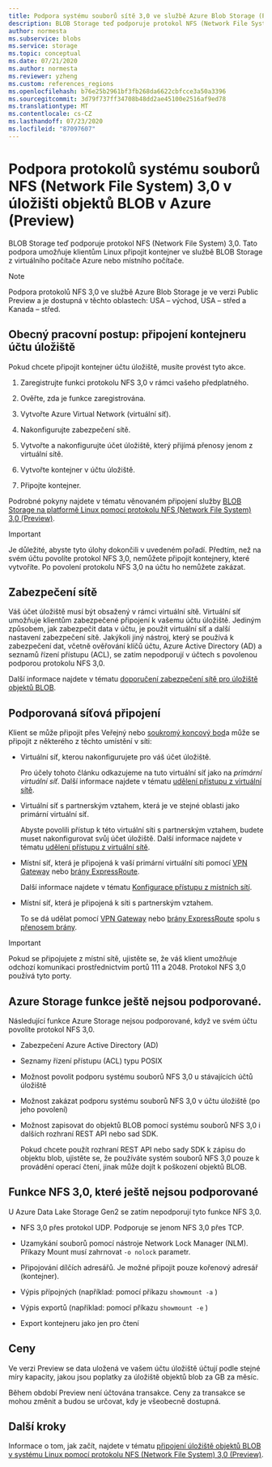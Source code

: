 ```yaml
---
title: Podpora systému souborů sítě 3,0 ve službě Azure Blob Storage (Preview) | Microsoft Docs
description: BLOB Storage teď podporuje protokol NFS (Network File System) 3,0. Tato podpora umožňuje klientům Linux připojit kontejner ve službě BLOB Storage z virtuálního počítače Azure nebo místního počítače.
author: normesta
ms.subservice: blobs
ms.service: storage
ms.topic: conceptual
ms.date: 07/21/2020
ms.author: normesta
ms.reviewer: yzheng
ms.custom: references_regions
ms.openlocfilehash: b76e25b2961bf3fb268da6622cbfcce3a50a3396
ms.sourcegitcommit: 3d79f737ff34708b48dd2ae45100e2516af9ed78
ms.translationtype: MT
ms.contentlocale: cs-CZ
ms.lasthandoff: 07/23/2020
ms.locfileid: "87097607"
---
```

# <a name="network-file-system-nfs-30-protocol-support-in-azure-blob-storage-preview"></a>Podpora protokolů systému souborů NFS (Network File System) 3,0 v úložišti objektů BLOB v Azure (Preview)

BLOB Storage teď podporuje protokol NFS (Network File System) 3,0. Tato podpora umožňuje klientům Linux připojit kontejner ve službě BLOB Storage z virtuálního počítače Azure nebo místního počítače. 

> [!NOTE]
> Podpora protokolů NFS 3,0 ve službě Azure Blob Storage je ve verzi Public Preview a je dostupná v těchto oblastech: USA – východ, USA – střed a Kanada – střed.

## <a name="general-workflow-mounting-a-storage-account-container"></a>Obecný pracovní postup: připojení kontejneru účtu úložiště

Pokud chcete připojit kontejner účtu úložiště, musíte provést tyto akce.

1. Zaregistrujte funkci protokolu NFS 3,0 v rámci vašeho předplatného.

2. Ověřte, zda je funkce zaregistrována.

3. Vytvořte Azure Virtual Network (virtuální síť).

4. Nakonfigurujte zabezpečení sítě.

5. Vytvořte a nakonfigurujte účet úložiště, který přijímá přenosy jenom z virtuální sítě.

6. Vytvořte kontejner v účtu úložiště.

7. Připojte kontejner.

Podrobné pokyny najdete v tématu věnovaném připojení služby [BLOB Storage na platformě Linux pomocí protokolu NFS (Network File System) 3,0 (Preview)](network-file-system-protocol-support-how-to.md).

> [!IMPORTANT]
> Je důležité, abyste tyto úlohy dokončili v uvedeném pořadí. Předtím, než na svém účtu povolíte protokol NFS 3,0, nemůžete připojit kontejnery, které vytvoříte. Po povolení protokolu NFS 3,0 na účtu ho nemůžete zakázat.

## <a name="network-security"></a>Zabezpečení sítě

Váš účet úložiště musí být obsažený v rámci virtuální sítě. Virtuální síť umožňuje klientům zabezpečené připojení k vašemu účtu úložiště. Jediným způsobem, jak zabezpečit data v účtu, je použít virtuální síť a další nastavení zabezpečení sítě. Jakýkoli jiný nástroj, který se používá k zabezpečení dat, včetně ověřování klíčů účtu, Azure Active Directory (AD) a seznamů řízení přístupu (ACL), se zatím nepodporují v účtech s povolenou podporou protokolu NFS 3,0. 

Další informace najdete v tématu [doporučení zabezpečení sítě pro úložiště objektů BLOB](security-recommendations.md#networking).

## <a name="supported-network-connections"></a>Podporovaná síťová připojení

Klient se může připojit přes Veřejný nebo [soukromý koncový bod](../common/storage-private-endpoints.md)a může se připojit z některého z těchto umístění v síti:

- Virtuální síť, kterou nakonfigurujete pro váš účet úložiště. 

  Pro účely tohoto článku odkazujeme na tuto virtuální síť jako na *primární virtuální síť*. Další informace najdete v tématu [udělení přístupu z virtuální sítě](../common/storage-network-security.md#grant-access-from-a-virtual-network).

- Virtuální síť s partnerským vztahem, která je ve stejné oblasti jako primární virtuální síť.

  Abyste povolili přístup k této virtuální síti s partnerským vztahem, budete muset nakonfigurovat svůj účet úložiště. Další informace najdete v tématu [udělení přístupu z virtuální sítě](../common/storage-network-security.md#grant-access-from-a-virtual-network).

- Místní síť, která je připojená k vaší primární virtuální síti pomocí [VPN Gateway](https://docs.microsoft.com/azure/vpn-gateway/vpn-gateway-about-vpngateways) nebo [brány ExpressRoute](https://docs.microsoft.com/azure/expressroute/expressroute-howto-add-gateway-portal-resource-manager). 

  Další informace najdete v tématu [Konfigurace přístupu z místních sítí](../common/storage-network-security.md#configuring-access-from-on-premises-networks).

- Místní síť, která je připojená k síti s partnerským vztahem.

  To se dá udělat pomocí [VPN Gateway](https://docs.microsoft.com/azure/vpn-gateway/vpn-gateway-about-vpngateways) nebo [brány ExpressRoute](https://docs.microsoft.com/azure/expressroute/expressroute-howto-add-gateway-portal-resource-manager) spolu s [přenosem brány](https://docs.microsoft.com/azure/architecture/reference-architectures/hybrid-networking/vnet-peering#gateway-transit). 

> [!IMPORTANT]
> Pokud se připojujete z místní sítě, ujistěte se, že váš klient umožňuje odchozí komunikaci prostřednictvím portů 111 a 2048. Protokol NFS 3,0 používá tyto porty.

## <a name="azure-storage-features-not-yet-supported"></a>Azure Storage funkce ještě nejsou podporované.

Následující funkce Azure Storage nejsou podporované, když ve svém účtu povolíte protokol NFS 3,0. 

- Zabezpečení Azure Active Directory (AD)

- Seznamy řízení přístupu (ACL) typu POSIX

- Možnost povolit podporu systému souborů NFS 3,0 u stávajících účtů úložiště

- Možnost zakázat podporu systému souborů NFS 3,0 v účtu úložiště (po jeho povolení)

- Možnost zapisovat do objektů BLOB pomocí systému souborů NFS 3,0 i dalších rozhraní REST API nebo sad SDK. 

  Pokud chcete použít rozhraní REST API nebo sady SDK k zápisu do objektu blob, ujistěte se, že používáte systém souborů NFS 3,0 pouze k provádění operací čtení, jinak může dojít k poškození objektů BLOB.

## <a name="nfs-30-features-not-yet-supported"></a>Funkce NFS 3,0, které ještě nejsou podporované

U Azure Data Lake Storage Gen2 se zatím nepodporují tyto funkce NFS 3,0.

- NFS 3,0 přes protokol UDP. Podporuje se jenom NFS 3,0 přes TCP.

- Uzamykání souborů pomocí nástroje Network Lock Manager (NLM). Příkazy Mount musí zahrnovat `-o nolock` parametr.

- Připojování dílčích adresářů. Je možné připojit pouze kořenový adresář (kontejner).

- Výpis přípojných (například: pomocí příkazu `showmount -a` )

- Výpis exportů (například: pomocí příkazu `showmount -e` )

- Export kontejneru jako jen pro čtení

## <a name="pricing"></a>Ceny

Ve verzi Preview se data uložená ve vašem účtu úložiště účtují podle stejné míry kapacity, jakou jsou poplatky za úložiště objektů blob za GB za měsíc. 

Během období Preview není účtována transakce. Ceny za transakce se mohou změnit a budou se určovat, kdy je všeobecně dostupná.

## <a name="next-steps"></a>Další kroky

Informace o tom, jak začít, najdete v tématu [připojení úložiště objektů BLOB v systému Linux pomocí protokolu NFS (Network File System) 3,0 (Preview)](network-file-system-protocol-support-how-to.md).





